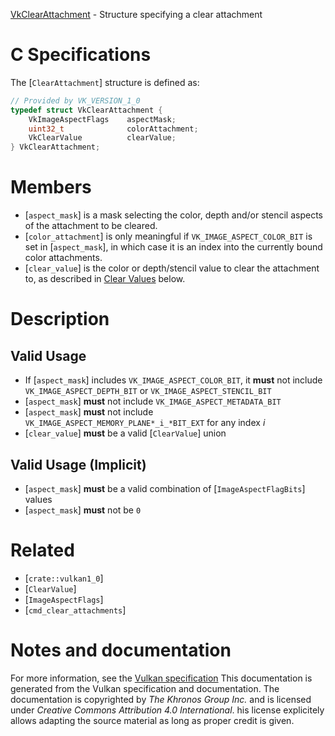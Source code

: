 [VkClearAttachment](https://www.khronos.org/registry/vulkan/specs/1.3-extensions/man/html/VkClearAttachment.html) - Structure specifying a clear attachment

# C Specifications
The [`ClearAttachment`] structure is defined as:
```c
// Provided by VK_VERSION_1_0
typedef struct VkClearAttachment {
    VkImageAspectFlags    aspectMask;
    uint32_t              colorAttachment;
    VkClearValue          clearValue;
} VkClearAttachment;
```

# Members
- [`aspect_mask`] is a mask selecting the color, depth and/or stencil aspects of the attachment to be cleared.
- [`color_attachment`] is only meaningful if `VK_IMAGE_ASPECT_COLOR_BIT` is set in [`aspect_mask`], in which case it is an index into the currently bound color attachments.
- [`clear_value`] is the color or depth/stencil value to clear the attachment to, as described in [Clear Values](https://www.khronos.org/registry/vulkan/specs/1.3-extensions/html/vkspec.html#clears-values) below.

# Description
## Valid Usage
-    If [`aspect_mask`] includes `VK_IMAGE_ASPECT_COLOR_BIT`, it  **must**  not include `VK_IMAGE_ASPECT_DEPTH_BIT` or `VK_IMAGE_ASPECT_STENCIL_BIT`
-  [`aspect_mask`] **must**  not include `VK_IMAGE_ASPECT_METADATA_BIT`
-  [`aspect_mask`] **must**  not include `VK_IMAGE_ASPECT_MEMORY_PLANE*_i_*BIT_EXT` for any index *i*
-  [`clear_value`] **must**  be a valid [`ClearValue`] union

## Valid Usage (Implicit)
-  [`aspect_mask`] **must**  be a valid combination of [`ImageAspectFlagBits`] values
-  [`aspect_mask`] **must**  not be `0`

# Related
- [`crate::vulkan1_0`]
- [`ClearValue`]
- [`ImageAspectFlags`]
- [`cmd_clear_attachments`]

# Notes and documentation
For more information, see the [Vulkan specification](https://www.khronos.org/registry/vulkan/specs/1.3-extensions/html/vkspec.html)
This documentation is generated from the Vulkan specification and documentation.
The documentation is copyrighted by *The Khronos Group Inc.* and is licensed under *Creative Commons Attribution 4.0 International*.
his license explicitely allows adapting the source material as long as proper credit is given.
        